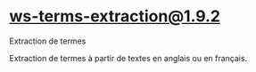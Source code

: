 # ws-terms-extraction@1.9.2

Extraction de termes

Extraction de termes à partir de textes en anglais ou en français.
